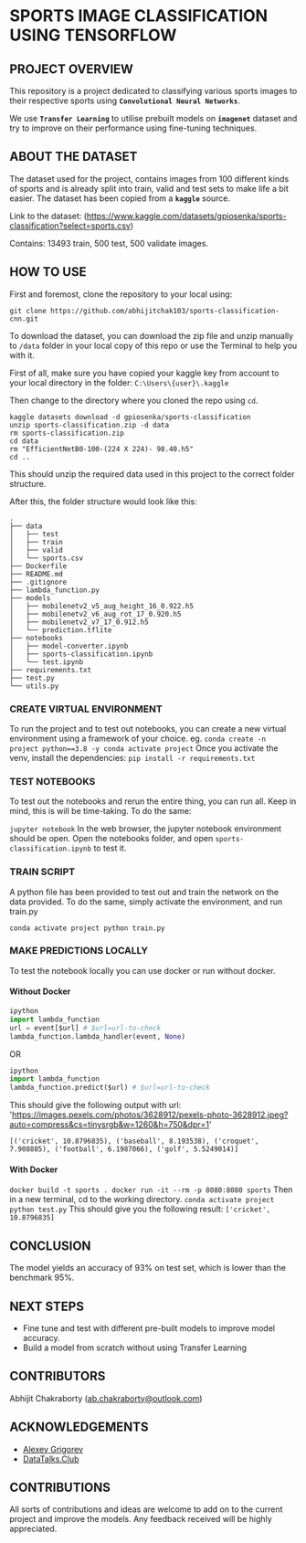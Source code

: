 # SPORTS IMAGE CLASSIFICATION USING TENSORFLOW

## PROJECT OVERVIEW

This repository is a project dedicated to classifying various sports images to their respective sports using __`Convolutional Neural Networks`__.

We use __`Transfer Learning`__ to utilise prebuilt models on __`imagenet`__ dataset and try to improve on their performance using fine-tuning techniques.

## ABOUT THE DATASET

The dataset used for the project, contains images from 100 different kinds of sports and is already split into train, valid and test sets to make life a bit easier. The dataset has been copied from a __`kaggle`__ source.

Link to the dataset: (https://www.kaggle.com/datasets/gpiosenka/sports-classification?select=sports.csv)

Contains: 13493 train, 500 test, 500 validate images.

## HOW TO USE

First and foremost, clone the repository to your local using:

`git clone https://github.com/abhijitchak103/sports-classification-cnn.git`

To download the dataset, you can download the zip file and unzip manually to `/data` folder in your local copy of this repo or use the Terminal to help you with it.

First of all, make sure you have copied your kaggle key from account to your local directory in the folder: 
`C:\Users\{user}\.kaggle`

Then change to the directory where you cloned the repo using `cd`.
```
kaggle datasets download -d gpiosenka/sports-classification
unzip sports-classification.zip -d data
rm sports-classification.zip
cd data
rm "EfficientNetB0-100-(224 X 224)- 98.40.h5"
cd ..
```

This should unzip the required data used in this project to the correct folder structure.

After this, the folder structure would look like this:
```
.
├── data
│   ├── test
│   ├── train
│   ├── valid
│   └── sports.csv
├── Dockerfile
├── README.md
├── .gitignore
├── lambda_function.py
├── models
│   ├── mobilenetv2_v5_aug_height_16_0.922.h5
│   ├── mobilenetv2_v6_aug_rot_17_0.920.h5
│   ├── mobilenetv2_v7_17_0.912.h5
│   └── prediction.tflite
├── notebooks
│   ├── model-converter.ipynb
│   ├── sports-classification.ipynb
│   └── test.ipynb
├── requirements.txt
├── test.py
└── utils.py
```

### CREATE VIRTUAL ENVIRONMENT

To run the project and to test out notebooks, you can create a new virtual environment using a framework of your choice. eg.
`
conda create -n project python==3.8 -y
conda activate project
`
Once you activate the venv, install the dependencies:
`
pip install -r requirements.txt
`

### TEST NOTEBOOKS

To test out the notebooks and rerun the entire thing, you can run all. Keep in mind, this is will be time-taking. 
To do the same:

`
jupyter notebook
`
In the web browser, the jupyter notebook environment should be open. Open the notebooks folder, and open `sports-classification.ipynb` to test it.

### TRAIN SCRIPT

A python file has been provided to test out and train the network on the data provided. To do the same, simply activate the environment, and run train.py

`
conda activate project
python train.py
`

### MAKE PREDICTIONS LOCALLY

To test the notebook locally you can use docker or run without docker.

#### Without Docker

```python
ipython
import lambda_function
url = event[$url] # $url=url-to-check
lambda_function.lambda_handler(event, None)
```
OR
```python
ipython
import lambda_function
lambda_function.predict($url) # $url=url-to-check
```
This should give the following output with url: 
'https://images.pexels.com/photos/3628912/pexels-photo-3628912.jpeg?auto=compress&cs=tinysrgb&w=1260&h=750&dpr=1'

`
[('cricket', 10.8796835),
 ('baseball', 8.193538),
 ('croquet', 7.908885),
 ('football', 6.1987066),
 ('golf', 5.5249014)]
`

#### With Docker

`
docker build -t sports .
docker run -it --rm -p 8080:8080 sports
`
Then in a new terminal, cd to the working directory.
`
conda activate project
python test.py
`
This should give you the following result:
`['cricket', 10.8796835]`

## CONCLUSION

The model yields an accuracy of 93% on test set, which is lower than the benchmark 95%. 

## NEXT STEPS

- Fine tune and test with different pre-built models to improve model accuracy.
- Build a model from scratch without using Transfer Learning

## CONTRIBUTORS

Abhijit Chakraborty (ab.chakraborty@outlook.com)

## ACKNOWLEDGEMENTS

- [Alexey Grigorev](https://github.com/alexeygrigorev)
- [DataTalks.Club](https://datatalks.club/)

## CONTRIBUTIONS

All sorts of contributions and ideas are welcome to add on to the current project and improve the models. Any feedback received will be highly appreciated.


